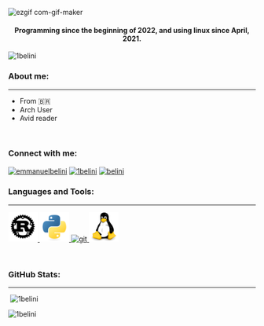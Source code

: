 
![ezgif com-gif-maker](https://user-images.githubusercontent.com/100674901/191261068-0790b5f1-0ef3-4d23-9f35-ab87bef02af1.gif)




<h4 align="center">Programming since the beginning of 2022, and using linux since April, 2021.</h4>
<p align="left"> <img src="https://komarev.com/ghpvc/?username=1belini&label=Profile%20views&color=0e75b6&style=flat" alt="1belini" /> </p>

<h3 align="left">About me:</h3>
<hr>
<ul>
  <li>From 🇧🇷</li>
  <li>Arch User</li>
  <li>Avid reader</li>
</ul> 
<br>
<p align="left">
</p>
<h3 align="left">Connect with me:</h3>
<p align="left">
<a href="https://linkedin.com/in/emmanuelbelini1" target="blank"><img align="center" src="https://raw.githubusercontent.com/rahuldkjain/github-profile-readme-generator/master/src/images/icons/Social/linked-in-alt.svg" alt="emmanuelbelini" height="45" width="45" /></a>
<a href="https://instagram.com/1belini" target="blank"><img align="center" src="https://raw.githubusercontent.com/rahuldkjain/github-profile-readme-generator/master/src/images/icons/Social/instagram.svg" alt="1belini" height="45" width="45" /></a>
<a href="https://www.leetcode.com/belini" target="blank"><img align="center" src="https://raw.githubusercontent.com/rahuldkjain/github-profile-readme-generator/master/src/images/icons/Social/leet-code.svg" alt="belini" height="45" width="45" /></a>
</p>

<h3 align="left">Languages and Tools:</h3>
<hr>
<p align="left"> <a href="https://www.rust-lang.org" target="_blank" rel="noreferrer"> <img src="https://raw.githubusercontent.com/devicons/devicon/master/icons/rust/rust-plain.svg" alt="rust" width="60" height="60"/> </a> <a href="https://www.python.org" target="_blank" rel="noreferrer"> <img src="https://raw.githubusercontent.com/devicons/devicon/master/icons/python/python-original.svg" alt="python" width="60" height="60"/> </a><a href="https://git-scm.com/" target="_blank" rel="noreferrer"> <img src="https://www.vectorlogo.zone/logos/git-scm/git-scm-icon.svg" alt="git" width="60" height="60"/> </a>  <a href="https://www.linux.org/" target="_blank" rel="noreferrer"> <img src="https://raw.githubusercontent.com/devicons/devicon/master/icons/linux/linux-original.svg" alt="linux" width="60" height="60"/> </a> </p>

<br>

<h3 align="left">GitHub Stats:</h3>
<hr>

<p>&nbsp;<img  src="https://github-readme-stats.vercel.app/api?username=1belini&show_icons=true&theme=radical&cache_seconds=120&locale=en" alt="1belini" /></p><p><img  src="https://github-readme-stats.vercel.app/api/top-langs?username=1belini&show_icons=true&theme=radical&cache_seconds=60&locale=en&layout=compact" alt="1belini" /></p>


